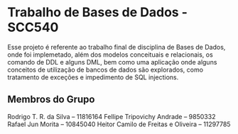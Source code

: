 # Trabalho de Bases de Dados - SCC540

Esse projeto é referente ao trabalho final de disciplina de Bases de Dados, onde foi implemetado, além dos modelos conceituais e relacionais, os comando de DDL e alguns DML, bem como uma aplicação onde alguns conceitos de utilização de bancos de dados são explorados, como tratamento de exceções e impedimento de SQL injections.

## Membros do Grupo

Rodrigo T. R. da Silva – 11816164
Fellipe Tripovichy Andrade – 9850332
Rafael Jun Morita – 10845040
Heitor Camilo de Freitas e Oliveira – 11297785
